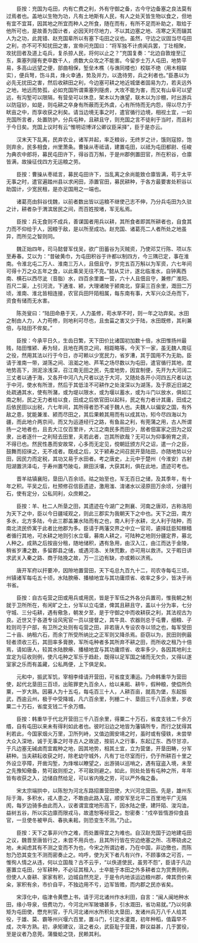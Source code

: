 <!-- { "loadSidebar": true } -->
　　臣按：充国为屯田，内有亡费之利，外有守御之备，古今守边备塞之良法莫有过焉者也。盖地以生物为功，凡有土地斯有人民，有人之处天皆生物以食之，但地有宜不宜耳，因其地之所宜而种人之所食，随在而有，有所不足而补助之，取给于他所可也，是故善为国计者，必因天时尽地力，不以其边塞之地、冱寒之天而辍其人为之功，此晁错、赵充国辈所以有塞下屯田之议也。虽然，守边之议固当尽屯田之利，亦不可不知扰田之害，宣帝问充国曰：“将军独不计虏闻兵罢，丁壮相聚，攻扰田者及道上屯兵，复杀掠人民，将何以止之？”充国复奏：“北边自敦煌至辽东，乘塞列隧有吏卒数千人，虏数大众攻之不能害。今留步士万人屯田，地势平易，多高山远望之便，部曲相保，堑垒木樵（与谯同楼也）校联不绝（用木相联实），便兵弩，饬斗具，烽火幸通，势及并力，以逸待劳，兵之利者也。”臣愚以为必先无扰田之害，然后收耕田之利，今边塞可耕之地近城堡者固易为力，若夫远外之地，地远而势孤，必如充国所谓乘塞列隧虏，大攻不能为害，而又有山阜可以望远，有沟堑可以限隔，有营垒可以休息，架木以为谯望，联木以为沴棚，时出游兵以防寇钞，如是，则屯耕之卒身有所蔽而无外虞，心有所恃而无内怨，得以尽力于畎亩之中，而享收获之利矣。请当边境无事之时，遣官循行边境，相视土宜，一如充国所言者，处置防护，分兵屯种，且耕且守，则充国之言不徒利于当时，而且利于今日矣。充国上议时有云“惟明诏博详公卿议臣采择”，臣于是亦云。

　　汉末天下乱离，民弃农业，诸军并起，率乏粮谷，无终岁之计，饿则寇掠，饱则弃余，民多相食，州里萧条。曹操从枣祗请，建置屯田，以祗为屯田都尉、任峻为典农中郎将，募民屯田许下，得谷百万斛，于是州郡例置田官，所在积谷，仓廪皆满，故操征伐四方无运粮之劳。

　　臣按：曹操从枣祗言，募民屯田许下，当乱离之余尚能致仓廪皆满，苟于太平无事之时，遣官遍踏州县以求闲田，添置官田，募民耕种，于各方最要害处积谷以助国计，少宽民租，是亦足国用之一端也。

　　诸葛亮由斜谷伐魏，以前者数出皆以运粮不继使己志不伸，乃分兵屯田为久驻之计，耕者杂于渭滨居民之间，而百姓按堵，军无私焉。

　　臣按：兵无食则不成兵，善谋国者用兵以耕，其所食者即其所耕者也，自食其力而不仰给于人，因粮于敌，是以所至成功。赵充国、诸葛亮二人者所处之地虽异，而所见之智则同。

　　魏正始四年，司马懿督军伐吴，欲广田蓄谷为灭贼资，乃使邓艾行陈、项以东至寿春。艾以为：“昔破黄巾，为屯田积谷于许都以制四方，今三隅已定，事在淮南。令淮北屯二万人、淮南三万人，且佃且守，岁完五百万斛以为军资，六七年间可得十万之众五年之食，以此乘吴无往不克。”懿从艾计，遂北临淮水，自钟离西南、横石以西尽泚（音脂）水，四百余里置一营，六十人且佃且守，兼修广淮阳、百尺二渠，上引河流，下通淮、颍，大理诸陂于颍南北，穿渠三百余里，溉田二万顷，淮南、淮北皆相连接，农官兵田阡陌相属，每东南有事，大军兴众泛舟而下，资食有储而无水害。

　　陈尧叟曰：“陆田命悬于天，人力虽修，苟水旱不时，则一年之功弃矣。水田之制由人力，人力苟修，则地利可尽也，且虫菑之害又少于陆，水田既修，其利兼倍，与陆田不侔矣。”

　　臣按：今承平日久，生齿日繁，天下田价比诸国初加数十倍，水田惟扬州最贱，陆田惟颍、寿为轻，且地在两京之间，相距略等。今天下一家，虽无魏人南征之役，然用其法以行于今日，亦可赖以少宽民力，省岁漕，其于国用不为无助。臣请于淮南一带，湖荡之间、沮洳之地、芦苇之场尽数以为屯田，遣官循行其地，度地势高下，测泥涂浅深，召江南无田之民，先度地势，因宜制便，先开为大河阔二三丈者以通于海，又各开中河八九尺者以达于大河，又随处各开小河四五尺者以达于中河，使水有所泄，然后于其低洼不可耕作之处浚深以为湖荡，及于原近旧湖之处疏通其水，使有所潴，或为堤以限水，或为堰以蓄水，或为斗门以放水，俱如江南之制，民之无力者给以食，田成之后依官田以起科，民之有力者计其庸，田成之后依民田以出税，六七年间，其所得者恐不减于魏人也。夫魏人以偏安之国，有外敌之患，犹能兼淮、颍而尽田之，其后果赖其用而有以成其功，矧今尽四海以为疆，而此地介两京间，而又为运道经行之路，有鱼盐之利，有莞蒲之用，古人所谓扬一之地者也，且去大江仅百里许，大江之南民多而田少，居者佃富家之田为之奴隶，出者逐什一之利轻去田里，夫若此者，岂其所欲哉？无可以为仰事俯育之资，不得已也。然民性愚而安故常，心多而无定见，傥朝廷颁方尺之诏，遣一介之臣，鼓舞而招徕之，无不成者。既成之后，又于颍寿之间召民开垦陆田，亦随地势以分田，因民力而定税，其功又易于水田者。考之唐史，上元中于楚州（今淮安）古射阳湖置洪泽屯，于寿州置芍陂屯，厥田沃壤，大获其利，俱在此地，遗迹可考也。

　　晋羊祜镇襄阳，垦田八百余顷。祜之始至也，军无百日之储，及其季年，有十年之积。平吴之后，杜预修召信臣遗迹，激用滍、淯诸水以浸原田万余顷，分疆刊石，使有定分，公私同利，众庶赖之。

　　臣按：羊、杜二人所垦之田，其遗迹在今湖广之荆襄、河南之唐邓，古称洛阳为天下之中，臣以今日疆域观之，则此三郡实为我朝天下之中也。天下之田，南方多水，北方多陆，今此三郡盖兼水陆而有之也，南人利于水耕，北人利于陆种，而南北流民侨寓于此者比他郡为多。臣请于两藩交界之中立一官司，遴择廷臣知稼穑者循行其地，可水耕之地则引水立堰，募南人耕之，可陆种之地则分疆定界，募北人种之。成熟之后按亩分租，随地储积，遇有急用，由汉入江，由江而达于金陵，稍省岁漕之数，多留郡县之储，或遇河洛、关陕荒歉，亦可用以救济。又于暇日讲求武关入秦之路、商于陆挽之故，万一三边有缺，亦或赖以济焉。

　　唐开军府以扞要冲，因隙地置营田，天下屯总九百九十二，司农寺每屯三顷，州镇诸军每屯五十顷，水陆腴瘠、播植地宜与其功庸烦省、收率之多少，皆决于尚书省。

　　臣按：自古屯营之田或用兵或用民，皆是于军伍之外各分兵置司，惟我朝之制就于卫所所在，有闲旷之土，分军以立屯堡，俾其且耕且守，盖以十分为率，七分守城、三分屯耕，遇有儆急，朝发夕至，是于守御之中而收耕获之利，其法视古为良。近世又于各道专设风宪官一员以提督之，其牛具、农器则总于屯曹，细粮、子粒则司于户部，有卫所之处则有屯营之田，非若唐人专设农寺以领之也，每军受田二十亩、纳租六石，而余丁所受所纳比之正军则又降杀焉。臣窃以为，民田则例最轻者须收三石，其田率多膏腴，军所屯种者多其所弃不耕之田，而所收之租乃十倍焉，请如唐人，较其水陆腴瘠、播植地宜与其功庸烦省、收率多少，各因其地利土宜定为征收则例，使凡屯种之军乐于趋赴，既得以足军国之储而无欠负，又得以遂室家之乐而有盖藏，公私两便，上下俱足矣。

　　元和中，振武军饥，宰相李绛请开营田，可省度支漕运。乃命韩重华为营田使，起代北垦田三百顷，出赃罪吏九百余人，给以耒耜、耕牛，假种粮，使偿所负粟，一岁大熟。因募人为十五屯，每屯百三十人，人耕百亩，就高为堡，东起振武，西逾云州，极于中受降城，凡六百余里，列栅二十、垦田三千八百余里，岁收粟二十万石，省度支钱二千余万缗。

　　臣按：韩重华于代北开营田三千八百余里，得粟二十万石，省度支钱二千余万缗，自有屯田以来未有得利如此者也。彼时沿边之地皆为藩镇所专，而行之犹得其利若此，今国家烟火万里，卫所列峙，又值边圉安靖之时，虽时或有侵轶，未尝举大众入深地，诚于无事之时寻古人之故迹，按前人之行事，东起辽东、西尽甘凉，于凡边塞无碱卤而宜裁种之地，因其地势，相其土宜，立为营堡，开垦田畴，分军耕种。当夫耕耘收获之时，除老幼守城外，凡有丁壮尽室而行，仍于所耕百十里之外设立亭障，开凿沟堑，为烽堠以瞭望之，出游骑以巡哨之，遇有寇盗入境，未至之先豫知儆备，势可敌则拒之，不可敌则避之。如此，则处处皆有屯种之所，年年皆有收获之入，边储自然给足，可以省内挽之劳，可以严外侮之备。

　　宋太宗端拱中，以陈恕为河北东路招置营田使，大兴河北营田。先是，雄州东际于海，多积水，戎人患之，不敢由此路入寇，顺安军至北平二百里地平广无隔阂，每岁边骑多由此而入，议者谓宜度地形高下，因水陆之便，建阡陌、浚沟洫，益树五谷，所以实边廪而限戎马，故遣恕等经营之。恕密奏：“戍卒皆惰游仰食县官，一旦使冬被甲兵、春执耒耜，则恐变生不测。”乃止。

　　臣按：天下之事非兴作之难，而处置得宜之为难也。自汉赵充国于边地建屯田之议，魏晋至唐皆行之，未尝不用兵也，且其所行皆在穷边绝塞之所、冱寒硗卤之地，未闻虑其有不测之变而不为也，今宋之所谓边者，乃在中国，非边徼也，而陈恕乃恐其变生不测而密奏止之。呜呼，使为天下者凡有兴作，不顾事体之可否，一惟徇人情之从违，何以立国哉？古不云乎，“以佚道使民，虽劳不怨”，臣请于凡边塞置立屯田，分军耕种，不必征其租入，士卒能于本田之外多耕者立为赏赉则例，但使人人奋耕、家家有积，边城自然充足，于是令内地该运边粮州郡，俾其赍价来籴，家积有余，市价自平，不独边用不亏，边军皆赡，而内郡之民亦省矣。

　　宋淳化中，临津令黄懋上书，请于河北诸州作水利田，自言：“闽人闽地种水田，缘小导泉，倍费功力，今河北州军陂塘甚多，引水溉田，省功易就。”乃以何承矩为屯田使，懋充判官，于凡河北诸州水所积处大垦田，发诸州兵万八千人给其役，于雄、莫、霸等州兴堰六百里，置斗门，引定水灌溉，初年种稻，值霜早不成，次年方熟。初，承矩建议，沮之者众，武臣耻于营葺，群议益甚，几于罢役，至是议者乃息莞。蒲蜃蛤之饶，民赖其利。

